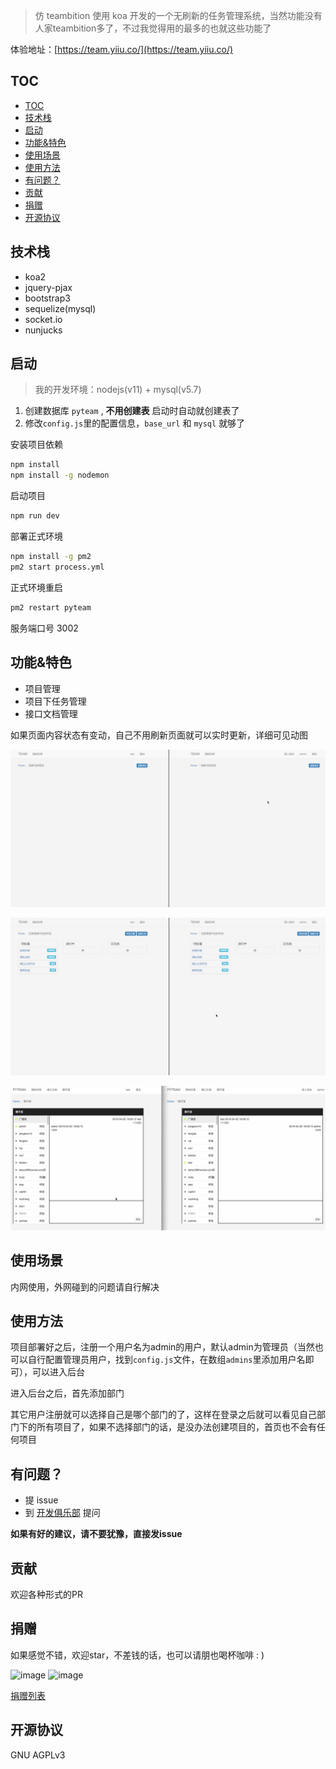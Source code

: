 
> 仿 teambition 使用 koa 开发的一个无刷新的任务管理系统，当然功能没有人家teambition多了，不过我觉得用的最多的也就这些功能了

体验地址：[https://team.yiiu.co/](https://team.yiiu.co/)

## TOC

- [TOC](#toc)
- [技术栈](#技术栈)
- [启动](#启动)
- [功能&特色](#功能特色)
- [使用场景](#使用场景)
- [使用方法](#使用方法)
- [有问题？](#有问题)
- [贡献](#贡献)
- [捐赠](#捐赠)
- [开源协议](#开源协议)

## 技术栈

- koa2
- jquery-pjax
- bootstrap3
- sequelize(mysql)
- socket.io
- nunjucks

## 启动

> 我的开发环境：nodejs(v11) + mysql(v5.7)

1. 创建数据库 `pyteam` , **不用创建表** 启动时自动就创建表了
2. 修改`config.js`里的配置信息，`base_url` 和 `mysql` 就够了

安装项目依赖

```bash
npm install
npm install -g nodemon
```

启动项目

```bash
npm run dev
```

部署正式环境

```bash
npm install -g pm2
pm2 start process.yml
```

正式环境重启

```bash
pm2 restart pyteam
```

服务端口号 3002

## 功能&特色

- 项目管理
- 项目下任务管理
- 接口文档管理

如果页面内容状态有变动，自己不用刷新页面就可以实时更新，详细可见动图

![](./screenshot/create-project.gif)

![](./screenshot/task.gif)

![](./screenshot/chatroom.gif)

## 使用场景

内网使用，外网碰到的问题请自行解决

## 使用方法

项目部署好之后，注册一个用户名为admin的用户，默认admin为管理员（当然也可以自行配置管理员用户，找到`config.js`文件，在数组`admins`里添加用户名即可），可以进入后台

进入后台之后，首先添加部门

其它用户注册就可以选择自己是哪个部门的了，这样在登录之后就可以看见自己部门下的所有项目了，如果不选择部门的话，是没办法创建项目的，首页也不会有任何项目

## 有问题？

- 提 issue
- 到 [开发俱乐部](https://17dev.club/) 提问

**如果有好的建议，请不要犹豫，直接发issue**

## 贡献

欢迎各种形式的PR

## 捐赠

如果感觉不错，欢迎star，不差钱的话，也可以请朋也喝杯咖啡 : )

![image](https://cloud.githubusercontent.com/assets/6915570/18000010/9283d530-6bae-11e6-8c34-cd27060b9074.png)
![image](https://cloud.githubusercontent.com/assets/6915570/17999995/7c2a4db4-6bae-11e6-891c-4b6bc4f00f4b.png)

[捐赠列表](https://github.com/tomoya92/pyteam/wiki/%E6%8D%90%E8%B5%A0%E5%88%97%E8%A1%A8)

## 开源协议

GNU AGPLv3
